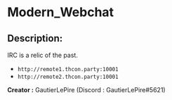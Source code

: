 
# Modern_Webchat
## Description:
IRC is a relic of the past.

- `http://remote1.thcon.party:10001`
- `http://remote2.thcon.party:10001`

**Creator :**
GautierLePire (Discord : GautierLePire#5621)

